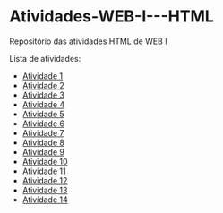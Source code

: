 # Atividades-WEB-I---HTML
Repositório das atividades HTML de WEB I

Lista de atividades:
- <a href="https://github.com/JoeBobbyMaxim/Atividades-WEB-I---HTML/blob/main/Atividade1.html">Atividade 1</a>
- <a href="https://github.com/JoeBobbyMaxim/Atividades-WEB-I---HTML/blob/main/Atividade2.html">Atividade 2</a>
- <a href="https://github.com/JoeBobbyMaxim/Atividades-WEB-I---HTML/blob/main/Atividade3.html">Atividade 3</a>
- <a href="https://github.com/JoeBobbyMaxim/Atividades-WEB-I---HTML/blob/main/Atividade4.html">Atividade 4</a>
- <a href="https://github.com/JoeBobbyMaxim/Atividades-WEB-I---HTML/blob/main/Atividade5.html">Atividade 5</a>
- <a href="https://github.com/JoeBobbyMaxim/Atividades-WEB-I---HTML/blob/main/Atividade6.html">Atividade 6</a>
- <a href="https://github.com/JoeBobbyMaxim/Atividades-WEB-I---HTML/blob/main/Atividade7.html">Atividade 7</a>
- <a href="https://github.com/JoeBobbyMaxim/Atividades-WEB-I---HTML/blob/main/Atividade8.html">Atividade 8</a>
- <a href="https://github.com/JoeBobbyMaxim/Atividades-WEB-I---HTML/blob/main/Atividade9.html">Atividade 9</a>
- <a href="https://github.com/JoeBobbyMaxim/Atividades-WEB-I---HTML/blob/main/Atividade10.html">Atividade 10</a>
- <a href="https://github.com/JoeBobbyMaxim/Atividades-WEB-I---HTML/blob/main/Atividade11.html">Atividade 11</a>
- <a href="https://github.com/JoeBobbyMaxim/Atividades-WEB-I---HTML/blob/main/Atividade12.html">Atividade 12</a>
- <a href="https://github.com/JoeBobbyMaxim/Atividades-WEB-I---HTML/blob/main/Atividade13.html">Atividade 13</a>
- <a href="https://github.com/JoeBobbyMaxim/Atividades-WEB-I---HTML/blob/main/Atividade14.html">Atividade 14</a>
